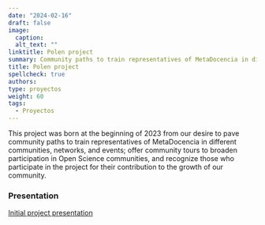 ```yaml
---
date: "2024-02-16"
draft: false
image:
  caption: 
  alt_text: ""
linktitle: Polen project
summary: Community paths to train representatives of MetaDocencia in different communities, networks, and events.
title: Polen project
spellcheck: true
authors: 
type: proyectos
weight: 60
tags:
  - Proyectos
---
```


This project was born at the beginning of 2023 from our desire to pave community paths to train representatives of MetaDocencia in different communities, networks, and events; offer community tours to broaden participation in Open Science communities, and recognize those who participate in the project for their contribution to the growth of our community.

### Presentation

[Initial project presentation](https://docs.google.com/presentation/d/1nkfA4GI29CW1mAK6hA4BC-jZb0CmkUOwjERpH5qP02k/edit#slide=id.g1ec323887ac_2_58 "Polen project presentation")





